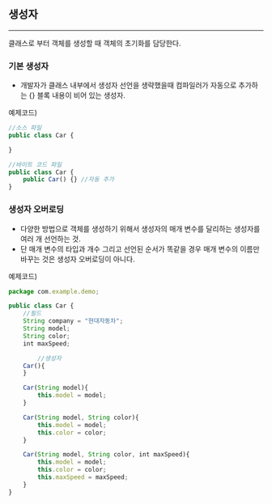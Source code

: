 ## 생성자

---

클래스로 부터 객체를 생성할 때  객체의 초기화를 담당한다.

### 기본 생성자

- 개발자가 클래스 내부에서 생성자 선언을 생략했을때 컴파일러가 자동으로 추가하는 {} 블록 내용이 비어 있는 생성자.

예제코드)

```jsx
//소스 파일
public class Car {

}

//바이트 코드 파일
public class Car {
    public Car() {} //자동 추가
}
```

### 생성자 오버로딩

- 다양한 방법으로 객체를 생성하기 위해서 생성자의 매개 변수를 달리하는 생성자를 여러 개 선언하는 것.
- 단 매개 변수의 타입과 개수 그리고 선언된 순서가 똑같을 경우 매개 변수의 이름만 바꾸는 것은 생성자 오버로딩이 아니다.

예제코드)

```jsx
package com.example.demo;

public class Car {
    //필드
    String company = "현대자동차";
    String model;
    String color;
    int maxSpeed;

		//생성자
    Car(){
    }

    Car(String model){
        this.model = model;
    }

    Car(String model, String color){
        this.model = model;
        this.color = color;
    }

    Car(String model, String color, int maxSpeed){
        this.model = model;
        this.color = color;
        this.maxSpeed = maxSpeed;
    }
}
```
